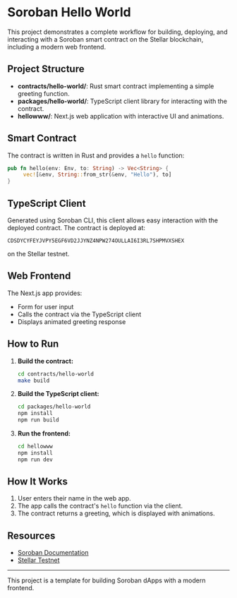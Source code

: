 # Soroban Hello World

This project demonstrates a complete workflow for building, deploying, and interacting with a Soroban smart contract on the Stellar blockchain, including a modern web frontend.

## Project Structure

- **contracts/hello-world/**: Rust smart contract implementing a simple greeting function.
- **packages/hello-world/**: TypeScript client library for interacting with the contract.
- **hellowww/**: Next.js web application with interactive UI and animations.

## Smart Contract

The contract is written in Rust and provides a `hello` function:

```rust
pub fn hello(env: Env, to: String) -> Vec<String> {
	 vec![&env, String::from_str(&env, "Hello"), to]
}
```

## TypeScript Client

Generated using Soroban CLI, this client allows easy interaction with the deployed contract. The contract is deployed at:

```
CDSDYCYFEYJVPY5EGF6VD2JJYNZ4NPW274OULLAI6I3RL7SHPMVXSHEX
```
on the Stellar testnet.

## Web Frontend

The Next.js app provides:
- Form for user input
- Calls the contract via the TypeScript client
- Displays animated greeting response

## How to Run

1. **Build the contract:**
	```bash
	cd contracts/hello-world
	make build
	```
2. **Build the TypeScript client:**
	```bash
	cd packages/hello-world
	npm install
	npm run build
	```
3. **Run the frontend:**
	```bash
	cd hellowww
	npm install
	npm run dev
	```

## How It Works

1. User enters their name in the web app.
2. The app calls the contract's `hello` function via the client.
3. The contract returns a greeting, which is displayed with animations.

## Resources

- [Soroban Documentation](https://soroban.stellar.org/docs/)
- [Stellar Testnet](https://laboratory.stellar.org/)

---
This project is a template for building Soroban dApps with a modern frontend.